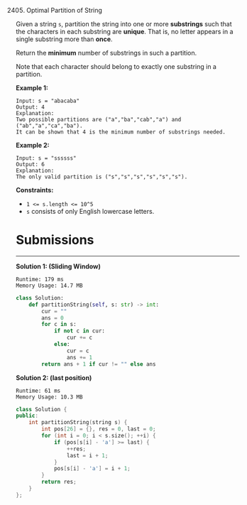 2405. Optimal Partition of String

Given a string `s`, partition the string into one or more **substrings** such that the characters in each substring are **unique**. That is, no letter appears in a single substring more than **once**.

Return the **minimum** number of substrings in such a partition.

Note that each character should belong to exactly one substring in a partition.

 

**Example 1:**
```
Input: s = "abacaba"
Output: 4
Explanation:
Two possible partitions are ("a","ba","cab","a") and ("ab","a","ca","ba").
It can be shown that 4 is the minimum number of substrings needed.
```

**Example 2:**
```
Input: s = "ssssss"
Output: 6
Explanation:
The only valid partition is ("s","s","s","s","s","s").
```

**Constraints:**

* `1 <= s.length <= 10^5`
* `s` consists of only English lowercase letters.

# Submissions
---
**Solution 1: (Sliding Window)**
```
Runtime: 179 ms
Memory Usage: 14.7 MB
```
```python
class Solution:
    def partitionString(self, s: str) -> int:
        cur = ""
        ans = 0
        for c in s:
            if not c in cur:
                cur += c
            else:
                cur = c
                ans += 1
        return ans + 1 if cur != "" else ans
```

**Solution 2: (last position)**
```
Runtime: 61 ms
Memory Usage: 10.3 MB
```
```c++
class Solution {
public:
    int partitionString(string s) {
        int pos[26] = {}, res = 0, last = 0;
        for (int i = 0; i < s.size(); ++i) {
            if (pos[s[i] - 'a'] >= last) {
                ++res;
                last = i + 1;
            }
            pos[s[i] - 'a'] = i + 1;
        }
        return res;
    }
};
```
